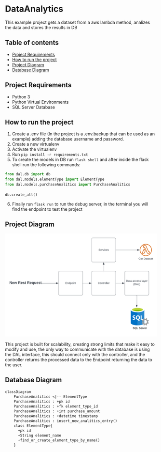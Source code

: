 # DataAnalytics
This example project gets a dataset from a aws lambda method, analizes the data and stores the results in DB

## Table of contents
* [Project Requirements](#project-requirements)
* [How to run the project](#how-to-run-the-project)
* [Project Diagram](#project-diagram)
* [Database Diagram](#database-diagram)

## Project Requirements
* Python 3
* Python Virtual Environments
* SQL Server Database

## How to run the project

1. Create a .env file (In the project is a .env.backup that can be used as an example) adding the database username and password.
2. Create a new virtualenv
3. Activate the virtualenv
4. Run `pip install -r requirements.txt`
5. To create the models in DB run `flask shell` and after inside the flask shell run the following commands:

```python
from dal.db import db
from dal.models.elementType import ElementType
from dal.models.purchaseAnalitics import PurchaseAnalitics

db.create_all()

```

6. Finally run `flask run` to run the debug server, in the terminal you will find the endpoint to test the project

## Project Diagram
![Project Diagram](ProjectDiagram.png)

This project is built for scalability, creating strong limits that make it easy to modify and use, the only way to communicate with the database is using the DAL interface, this should connect only with the controller, and the controller returns the processed data to the Endpoint returning the data to the user.

## Database Diagram
```mermaid
classDiagram
    PurchaseAnalitics <|-- ElementType
    PurchaseAnalitics : +pk id
    PurchaseAnalitics : +fk element_type_id
    PurchaseAnalitics : +int purchase_amount
    PurchaseAnalitics : +datetime timestamp
    PurchaseAnalitics : insert_new_analitics_entry()
    class ElementType{
      +pk id
      +String element_name
      +find_or_create_element_type_by_name()
    }

```
